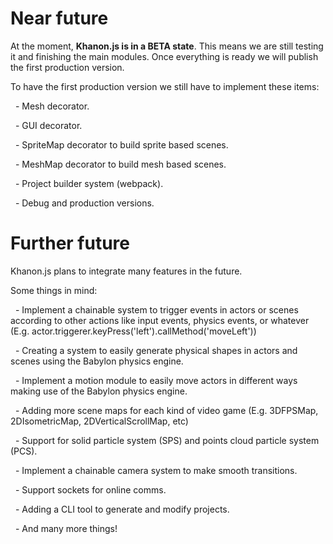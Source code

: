 # Near future

At the moment, **Khanon.js is in a BETA state**. This means we are still testing it and finishing the main modules. Once everything is ready we will publish the first production version.

To have the first production version we still have to implement these items:

&nbsp;
    - Mesh decorator.

&nbsp;
    - GUI decorator.

&nbsp;
    - SpriteMap decorator to build sprite based scenes.

&nbsp;
    - MeshMap decorator to build mesh based scenes.

&nbsp;
    - Project builder system (webpack).

&nbsp;
    - Debug and production versions.

# Further future

Khanon.js plans to integrate many features in the future.

Some things in mind:

&nbsp;
    - Implement a chainable system to trigger events in actors or scenes according to other actions like input events, physics events, or whatever (E.g. actor.triggerer.keyPress('left').callMethod('moveLeft'))

&nbsp;
    - Creating a system to easily generate physical shapes in actors and scenes using the Babylon physics engine.

&nbsp;
    - Implement a motion module to easily move actors in different ways making use of the Babylon physics engine.

&nbsp;
    - Adding more scene maps for each kind of video game (E.g. 3DFPSMap, 2DIsometricMap, 2DVerticalScrollMap, etc)

&nbsp;
    - Support for solid particle system (SPS) and points cloud particle system (PCS).

&nbsp;
    - Implement a chainable camera system to make smooth transitions.

&nbsp;
    - Support sockets for online comms.

&nbsp;
    - Adding a CLI tool to generate and modify projects.

&nbsp;
    - And many more things!